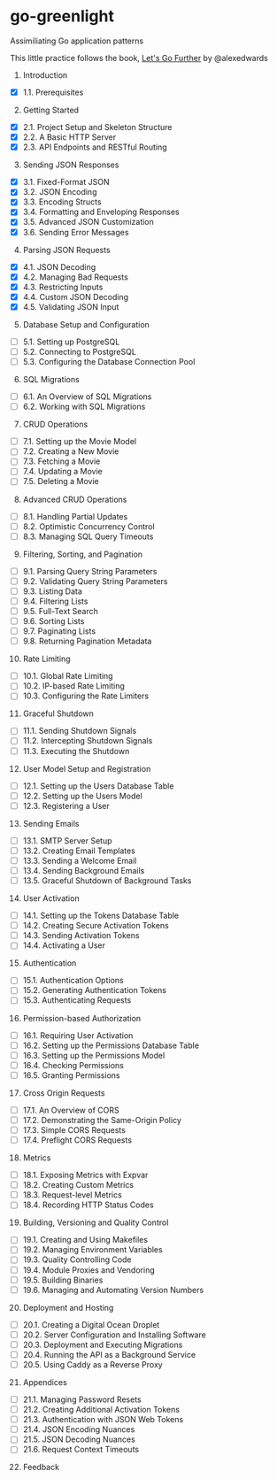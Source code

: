 # go-greenlight
Assimiliating Go application patterns

This little practice follows the book, [Let's Go Further](https://lets-go-further.alexedwards.net/) by @alexedwards

1. Introduction  
- [x] 1.1. Prerequisites

2. Getting Started
- [x] 2.1. Project Setup and Skeleton Structure
- [x] 2.2. A Basic HTTP Server
- [x] 2.3. API Endpoints and RESTful Routing

3. Sending JSON Responses
- [x] 3.1. Fixed-Format JSON
- [x] 3.2. JSON Encoding
- [x] 3.3. Encoding Structs
- [x] 3.4. Formatting and Enveloping Responses
- [x] 3.5. Advanced JSON Customization
- [x] 3.6. Sending Error Messages

4. Parsing JSON Requests
- [x] 4.1. JSON Decoding
- [x] 4.2. Managing Bad Requests
- [x] 4.3. Restricting Inputs
- [x] 4.4. Custom JSON Decoding
- [x] 4.5. Validating JSON Input

5. Database Setup and Configuration
- [ ] 5.1. Setting up PostgreSQL
- [ ] 5.2. Connecting to PostgreSQL
- [ ] 5.3. Configuring the Database Connection Pool

6. SQL Migrations
- [ ] 6.1. An Overview of SQL Migrations
- [ ] 6.2. Working with SQL Migrations

7. CRUD Operations
- [ ] 7.1. Setting up the Movie Model
- [ ] 7.2. Creating a New Movie
- [ ] 7.3. Fetching a Movie
- [ ] 7.4. Updating a Movie
- [ ] 7.5. Deleting a Movie

8. Advanced CRUD Operations
- [ ] 8.1. Handling Partial Updates
- [ ] 8.2. Optimistic Concurrency Control
- [ ] 8.3. Managing SQL Query Timeouts

9. Filtering, Sorting, and Pagination
- [ ] 9.1. Parsing Query String Parameters
- [ ] 9.2. Validating Query String Parameters
- [ ] 9.3. Listing Data
- [ ] 9.4. Filtering Lists
- [ ] 9.5. Full-Text Search
- [ ] 9.6. Sorting Lists
- [ ] 9.7. Paginating Lists
- [ ] 9.8. Returning Pagination Metadata

10.  Rate Limiting
- [ ] 10.1. Global Rate Limiting
- [ ] 10.2. IP-based Rate Limiting
- [ ] 10.3. Configuring the Rate Limiters

11.  Graceful Shutdown
- [ ] 11.1. Sending Shutdown Signals
- [ ] 11.2. Intercepting Shutdown Signals
- [ ] 11.3. Executing the Shutdown

12.  User Model Setup and Registration
- [ ] 12.1. Setting up the Users Database Table
- [ ] 12.2. Setting up the Users Model
- [ ] 12.3. Registering a User

13.  Sending Emails
- [ ] 13.1. SMTP Server Setup
- [ ] 13.2. Creating Email Templates
- [ ] 13.3. Sending a Welcome Email
- [ ] 13.4. Sending Background Emails
- [ ] 13.5. Graceful Shutdown of Background Tasks

14.  User Activation
- [ ] 14.1. Setting up the Tokens Database Table
- [ ] 14.2. Creating Secure Activation Tokens
- [ ] 14.3. Sending Activation Tokens
- [ ] 14.4. Activating a User

15.  Authentication
- [ ] 15.1. Authentication Options
- [ ] 15.2. Generating Authentication Tokens
- [ ] 15.3. Authenticating Requests

16.  Permission-based Authorization
- [ ] 16.1. Requiring User Activation
- [ ] 16.2. Setting up the Permissions Database Table
- [ ] 16.3. Setting up the Permissions Model
- [ ] 16.4. Checking Permissions
- [ ] 16.5. Granting Permissions

17.  Cross Origin Requests
- [ ] 17.1. An Overview of CORS
- [ ] 17.2. Demonstrating the Same-Origin Policy
- [ ] 17.3. Simple CORS Requests
- [ ] 17.4. Preflight CORS Requests

18.  Metrics
- [ ] 18.1. Exposing Metrics with Expvar
- [ ] 18.2. Creating Custom Metrics
- [ ] 18.3. Request-level Metrics
- [ ] 18.4. Recording HTTP Status Codes

19.  Building, Versioning and Quality Control
- [ ] 19.1. Creating and Using Makefiles
- [ ] 19.2. Managing Environment Variables
- [ ] 19.3. Quality Controlling Code
- [ ] 19.4. Module Proxies and Vendoring
- [ ] 19.5. Building Binaries
- [ ] 19.6. Managing and Automating Version Numbers

20.  Deployment and Hosting
- [ ] 20.1. Creating a Digital Ocean Droplet
- [ ] 20.2. Server Configuration and Installing Software
- [ ] 20.3. Deployment and Executing Migrations
- [ ] 20.4. Running the API as a Background Service
- [ ] 20.5. Using Caddy as a Reverse Proxy

21.  Appendices
- [ ] 21.1. Managing Password Resets
- [ ] 21.2. Creating Additional Activation Tokens
- [ ] 21.3. Authentication with JSON Web Tokens
- [ ] 21.4. JSON Encoding Nuances
- [ ] 21.5. JSON Decoding Nuances
- [ ] 21.6. Request Context Timeouts

22.  Feedback